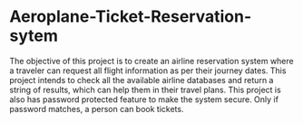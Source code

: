 # Aeroplane-Ticket-Reservation-sytem
The objective of this project is to create an airline reservation system where a traveler can request all flight information as per their journey dates. 
This project intends to check all the available airline databases and return a string of results, which can help them in their travel plans.
This project is also has password protected feature to make the system secure. Only if password matches, a person can book tickets.
